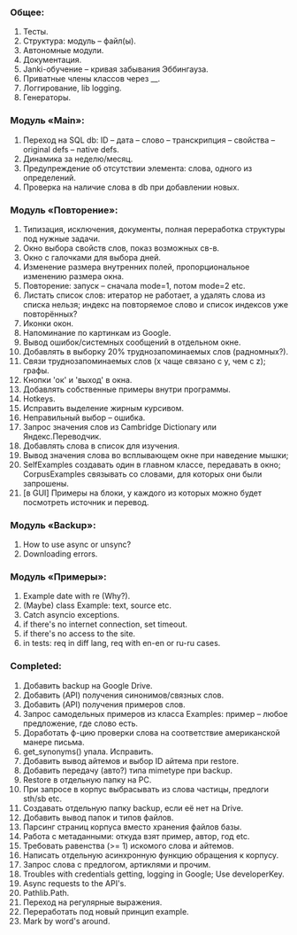 ### Общее:
1. Тесты.
2. Структура: модуль – файл(ы). 
3. Автономные модули.
4. Документация.
7. Janki-обучение – кривая забывания Эббингауза.
10. Приватные члены классов через __.
11. Логгирование, lib logging.
12. Генераторы.

### Модуль «Main»:
1. Переход на SQL db: ID – дата – слово – транскрипция – свойства – original defs – native defs.
3. Динамика за неделю/месяц.
5. Предупреждение об отсутствии элемента: слова, одного из определений. 
6. Проверка на наличие слова в db при добавлении новых.

### Модуль «Повторение»:
1. Типизация, исключения, документы, полная переработка структуры под нужные задачи.
1. Окно выбора свойств слов, показ возможных св-в.
2. Окно с галочками для выбора дней.
3. Изменение размера внутренних полей, пропорциональное изменению размера окна.
4. Повторение: запуск – сначала mode=1, потом mode=2 etc.
5. Листать список слов: итератор не работает, а удалять слова из списка нельзя; 
индекс на повторяемое слово и список индексов уже повторённых?
7. Иконки окон. 
8. Напоминание по картинкам из Google.
9. Вывод ошибок/системных сообщений в отдельном окне. 
10. Добавлять в выборку 20% труднозапоминаемых слов (радномных?).
11. Связи труднозапоминаемых слов (x чаще связано с y, чем с z); графы.
12. Кнопки 'ок' и 'выход' в окна.
13. Добавлять собственные примеры внутри программы. 
14. Hotkeys.
16. Исправить выделение жирным курсивом.
17. Неправильный выбор – ошибка.
19. Запрос значения слов из Cambridge Dictionary или Яндекс.Переводчик.
20. Добавлять слова в список для изучения.
21. Вывод значения слова во всплывающем окне при наведение мышки;
23. SelfExamples создавать один в главном классе, передавать в окно; CorpusExamples связывать 
со словами, для которых они были запрошены.
24. [в GUI] Примеры на блоки, у каждого из которых можно будет посмотреть источник и перевод. 

### Модуль «Backup»:
1. How to use async or unsync?
1. Downloading errors.

### Модуль «Примеры»:
1. Example date with re (Why?).
1. (Maybe) class Example: text, source etc.
1. Catch asyncio exceptions.
1. if there's no internet connection, set timeout.
1. if there's no access to the site.
1. in tests: req in diff lang, req with en-en or ru-ru cases.

### Completed:
1. Добавить backup на Google Drive.
2. Добавить (API) получения синонимов/связных слов.
3. Добавить (API) получения примеров слов. 
4. Запрос самодельных примеров из класса Examples: пример – любое предложение, где слово есть.
5. Доработать ф-цию проверки слова на соответствие американской манере письма.
6. get_synonyms() упала. Исправить.
7. Добавить вывод айтемов и выбор ID айтема при restore.
8. Добавить передачу (авто?) типа mimetype при backup.
9. Restore в отдельную папку на PC.
10. При запросе в корпус выбрасывать из слова частицы, предлоги sth/sb etc.
11. Создавать отдельную папку backup, если её нет на Drive.
12. Добавить вывод папок и типов файлов.
13. Парсинг страниц корпуса вместо хранения файлов базы.
14. Работа с метаданными: откуда взят пример, автор, год etc.
15. Требовать равенства (>= 1) искомого слова и айтемов.
16. Написать отдельную асинхронную функцию обращения к корпусу. 
17. Запрос слова с предлогом, артиклями и прочим.
18. Troubles with credentials getting, logging in Google; Use developerKey.
19. Async requests to the API's.
20. Pathlib.Path.
21. Переход на регулярные выражения.
22. Переработать под новый принцип example.
1. Mark by word's around.